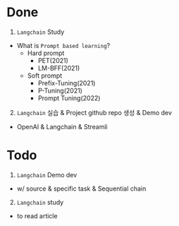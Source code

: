# Done

1. `Langchain` Study
- What is `Prompt based learning`?
    - Hard prompt
        - PET(2021)
        - LM-BFF(2021)
    - Soft prompt
        - Prefix-Tuning(2021)
        - P-Tuning(2021)
        - Prompt Tuning(2022)

2. `Langchain` 실습 & Project github repo 생성 & Demo dev
- OpenAI & Langchain & Streamli

# Todo

1. `Langchain` Demo dev
- w/ source & specific task & Sequential chain

2. `Langchain` study
- to read article
